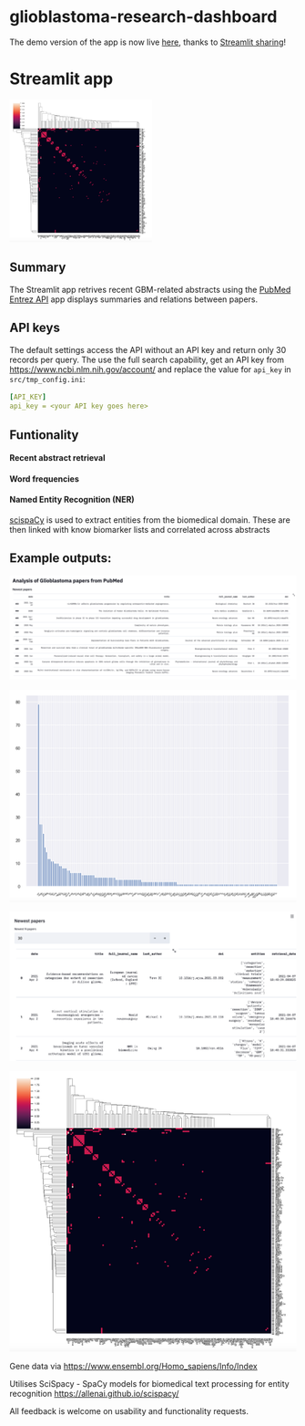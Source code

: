 # glioblastoma-research-dashboard

The demo version of the app is now live [here](https://share.streamlit.io/omacshane/glioblastoma-research-dashboard/main/src/streamlit_app.py), thanks to [Streamlit sharing](https://streamlit.io/sharing)!

# Streamlit app

<img src="/figures/clustermap.png" width="250" height="250">

## Summary

The Streamlit app retrives recent GBM-related abstracts using the [PubMed Entrez API](https://www.ncbi.nlm.nih.gov/home/develop/api/) app displays summaries and relations between papers.

## API keys

The default settings access the API without an API key and return only 30 records per query.
The use the full search capability, get an API key from https://www.ncbi.nlm.nih.gov/account/ and replace the value for `api_key` in `src/tmp_config.ini`:

```yaml
[API_KEY]
api_key = <your API key goes here>
```
## Funtionality
#### Recent abstract retrieval
#### Word frequencies
#### Named Entity Recognition (NER)
[scispaCy](https://allenai.github.io/scispacy/) is used to extract entities from the biomedical domain. These are then linked with know biomarker lists and correlated across abstracts

## Example outputs:

![Papers](/figures/new_papers.png)

![Barplot](/figures/barplot.png)

![Papers2](/figures/streamlit11.png)

![Heatmap](/figures/clustermap.png)

Gene data via https://www.ensembl.org/Homo_sapiens/Info/Index

Utilises SciSpacy - SpaCy models for biomedical text processing for entity recognition https://allenai.github.io/scispacy/

All feedback is welcome on usability and functionality requests.